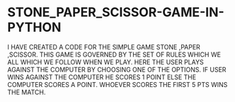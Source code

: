 # STONE_PAPER_SCISSOR-GAME-IN-PYTHON
I HAVE CREATED A CODE FOR THE SIMPLE GAME STONE ,PAPER ,SCISSOR. THIS GAME IS GOVERNED BY THE SET OF RULES WHICH WE ALL WHICH WE FOLLOW WHEN WE PLAY.
HERE THE USER PLAYS AGAINST THE COMPUTER BY CHOOSING ONE OF THE OPTIONS.
IF USER WINS AGAINST THE COMPUTER HE SCORES 1 POINT ELSE THE COMPUTER SCORES A POINT.
WHOEVER SCORES THE FIRST 5 PTS WINS THE MATCH.
